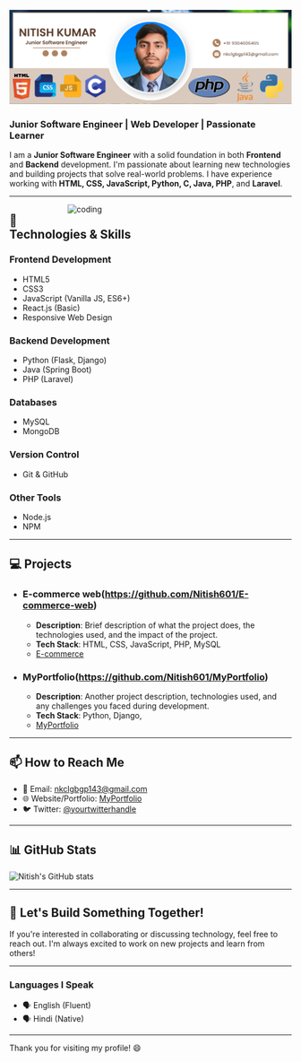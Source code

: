 ![logo](https://github.com/Nitish601/Nitish601/blob/main/Copy%20of%20Nitish%20kumar.png)

### Junior Software Engineer | Web Developer | Passionate Learner

I am a **Junior Software Engineer** with a solid foundation in both **Frontend** and **Backend** development. I'm passionate about learning new technologies and building projects that solve real-world problems. I have experience working with **HTML, CSS, JavaScript, Python, C, Java, PHP**, and **Laravel**.

---


<img align="Right" alt="coding" width="400" src="https://camo.githubusercontent.com/2366b34bb903c09617990fb5fff4622f3e941349e846ddb7e73df872a9d21233/68747470733a2f2f63646e2e6472696262626c652e636f6d2f75736572732f3733303730332f73637265656e73686f74732f363538313234332f6176656e746f2e676966">

## 🚀 Technologies & Skills

### Frontend Development
- HTML5
- CSS3
- JavaScript (Vanilla JS, ES6+)
- React.js (Basic)
- Responsive Web Design

### Backend Development
- Python (Flask, Django)
- Java (Spring Boot)
- PHP (Laravel)

### Databases
- MySQL
- MongoDB

### Version Control
- Git & GitHub

### Other Tools
- Node.js
- NPM

---

## 💻 Projects

- ### E-commerce web(https://github.com/Nitish601/E-commerce-web)
  - **Description**: Brief description of what the project does, the technologies used, and the impact of the project.
  - **Tech Stack**: HTML, CSS, JavaScript, PHP, MySQL
  - [E-commerce](https://via.placeholder.com/600x300?text=Project+1)

- ### MyPortfolio(https://github.com/Nitish601/MyPortfolio)
  - **Description**: Another project description, technologies used, and any challenges you faced during development.
  - **Tech Stack**: Python, Django, 
  - [MyPortfolio](https://via.placeholder.com/600x300?text=Project+2)

---

## 📫 How to Reach Me

- 📧 Email: [nkclgbgp143@gmail.com](mailto:your.email@example.com)
- 🌐 Website/Portfolio: [MyPortfolio](https://yourportfolio.com)
- 🐦 Twitter: [@yourtwitterhandle](https://twitter.com/yourtwitterhandle)

---

## 📊 GitHub Stats

![Nitish's GitHub stats](https://github-readme-stats.vercel.app/api?username=Nitish601&show_icons=true&count_private=true&hide=prs&theme=radical)

---

## 🚀 Let's Build Something Together!

If you're interested in collaborating or discussing technology, feel free to reach out. I'm always excited to work on new projects and learn from others!

---

### Languages I Speak
- 🗣️ English (Fluent)
- 🗣️ Hindi (Native)

---

Thank you for visiting my profile! 😄
